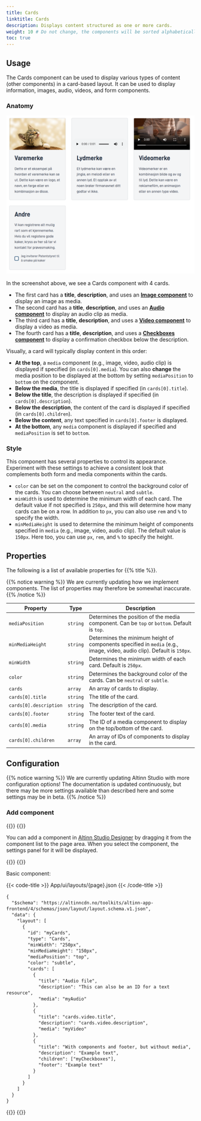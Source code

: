 ```yaml
---
title: Cards
linktitle: Cards
description: Displays content structured as one or more cards.
weight: 10 # Do not change, the components will be sorted alphabetically
toc: true
---
```


## Usage

The Cards component can be used to display various types of content (other components) in a card-based layout.
It can be used to display information, images, audio, videos, and form components.

### Anatomy

![Cards component](./CardsComponent.png)

In the screenshot above, we see a Cards component with 4 cards.

- The first card has a **title**, **description**, and uses an [**Image component**](/en/altinn-studio/v8/reference/ux/components/image/) to display an image as media.
- The second card has a **title**, **description**, and uses an [**Audio component**](/en/altinn-studio/v8/reference/ux/components/audio/) to display an audio clip as media.
- The third card has a **title**, **description**, and uses a [**Video component**](/en/altinn-studio/v8/reference/ux/components/video/) to display a video as media.
- The fourth card has a **title**, **description**, and uses a [**Checkboxes component**](/en/altinn-studio/v8/reference/ux/components/checkboxes/) to display a confirmation checkbox below the description.

Visually, a card will typically display content in this order:

- **At the top**, a `media` component (e.g., image, video, audio clip) is displayed if specified (in `cards[0].media`). You can also **change** the media position to be displayed at the bottom by setting `mediaPosition` to `bottom` on the component.
- **Below the media**, the title is displayed if specified (in `cards[0].title`).
- **Below the title**, the description is displayed if specified (in `cards[0].description`).
- **Below the description**, the content of the card is displayed if specified (in `cards[0].children`).
- **Below the content**, any text specified in `cards[0].footer` is displayed.
- **At the bottom**, any `media` component is displayed if specified and `mediaPosition` is set to `bottom`.

### Style

This component has several properties to control its appearance. Experiment with these settings to achieve a consistent
look that complements both form and media components within the cards.

- `color` can be set on the component to control the background color of the cards. You can choose between `neutral` and `subtle`.
- `minWidth` is used to determine the minimum width of each card. The default value if not specified is `250px`, and this will determine how many cards can be on a row. In addition to `px`, you can also use `rem` and `%` to specify the width.
- `minMediaHeight` is used to determine the minimum height of components specified in `media` (e.g., image, video, audio clip). The default value is `150px`. Here too, you can use `px`, `rem`, and `%` to specify the height.

## Properties

The following is a list of available properties for {{% title %}}.

{{% notice warning %}}
We are currently updating how we implement components. The list of properties may therefore be somewhat inaccurate.
{{% /notice %}}

| **Property**           | **Type** | **Description**                                                                                                        |
|------------------------|----------|------------------------------------------------------------------------------------------------------------------------|
| `mediaPosition`        | `string` | Determines the position of the media component. Can be `top` or `bottom`. Default is `top`.                            |
| `minMediaHeight`       | `string` | Determines the minimum height of components specified in `media` (e.g., image, video, audio clip). Default is `150px`. |
| `minWidth`             | `string` | Determines the minimum width of each card. Default is `250px`.                                                         |
| `color`                | `string` | Determines the background color of the cards. Can be `neutral` or `subtle`.                                            |
| `cards`                | `array`  | An array of cards to display.                                                                                          |
| `cards[0].title`       | `string` | The title of the card.                                                                                                 |
| `cards[0].description` | `string` | The description of the card.                                                                                           |
| `cards[0].footer`      | `string` | The footer text of the card.                                                                                           |
| `cards[0].media`       | `string` | The ID of a media component to display on the top/bottom of the card.                                                  |
| `cards[0].children`    | `array`  | An array of IDs of components to display in the card.                                                                  |

## Configuration

{{% notice warning %}}
We are currently updating Altinn Studio with more configuration options!
 The documentation is updated continuously, but there may be more settings available than described here and some settings may be in beta.
{{% /notice %}}

### Add component

{{<content-version-selector classes="border-box">}}
{{<content-version-container version-label="Altinn Studio Designer">}}

You can add a component in [Altinn Studio Designer](/en/altinn-studio/v8/getting-started/) by dragging it from the component list to the page area.
When you select the component, the settings panel for it will be displayed.

{{</content-version-container>}}
{{<content-version-container version-label="Code">}}

Basic component:

{{< code-title >}}
App/ui/layouts/{page}.json
{{< /code-title >}}

```json{hl_lines="6-"}
{
  "$schema": "https://altinncdn.no/toolkits/altinn-app-frontend/4/schemas/json/layout/layout.schema.v1.json",
  "data": {
    "layout": [
      {
        "id": "myCards",
        "type": "Cards",
        "minWidth": "250px",
        "minMediaHeight": "150px",
        "mediaPosition": "top",
        "color": "subtle",
        "cards": [
          {
            "title": "Audio file",
            "description": "This can also be an ID for a text resource",
            "media": "myAudio"
          },
          {
            "title": "cards.video.title",
            "description": "cards.video.description",
            "media": "myVideo"
          },
          {
            "title": "With components and footer, but without media",
            "description": "Example text",
            "children": ["myCheckboxes"],
            "footer": "Example text"
          }
        ]
      }
    ]
  }
}
```

{{</content-version-container>}}
{{</content-version-selector>}}
